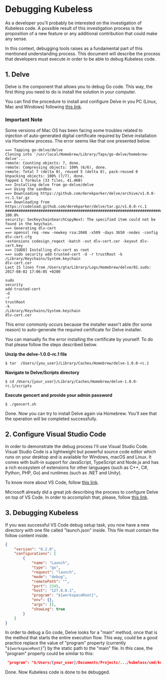 # Debugging Kubeless

As a developer you'll probably be interested on the investigation of Kubeless code. A possible result of this investigation process is the proposition of a new feature or any additional contribution that could make any sense.

In this context, debugging tools raises as a fundamental part of this mentioned understanding process. This document will describe the process that developers must execute in order to be able to debug Kubeless code.

## 1. Delve

Delve is the component that allows you to debug Go code. This way, the first thing you need to do is install the solution in your computer.

You can find the procedure to install and configure Delve in you PC (Linux, Mac and Windows) following [this link](https://github.com/derekparker/delve/tree/master/Documentation/installation).

### Important Note

Some versions of Mac OS has been facing some troubles related to injection of auto-generated digital certificate required by Delve installation via Homebrew process. The error seems like that one presented below.

```console
==> Tapping go-delve/delve
Cloning into '/usr/local/Homebrew/Library/Taps/go-delve/homebrew-delve'...
remote: Counting objects: 7, done.
remote: Compressing objects: 100% (6/6), done.
remote: Total 7 (delta 0), reused 5 (delta 0), pack-reused 0
Unpacking objects: 100% (7/7), done.
Tapped 1 formula (33 files, 41.4KB)
==> Installing delve from go-delve/delve
==> Using the sandbox
==> Downloading https://github.com/derekparker/delve/archive/v1.0.0-rc.1.tar.gz
==> Downloading from https://codeload.github.com/derekparker/delve/tar.gz/v1.0.0-rc.1
######################################################################## 100.0%
security: SecKeychainSearchCopyNext: The specified item could not be found in the keychain.
==> Generating dlv-cert
==> openssl req -new -newkey rsa:2048 -x509 -days 3650 -nodes -config dlv-cert.cfg
-extensions codesign_reqext -batch -out dlv-cert.cer -keyout dlv-cert.key
==> [SUDO] Installing dlv-cert as root
==> sudo security add-trusted-cert -d -r trustRoot -k /Library/Keychains/System.keychain
dlv-cert.cer
Last 15 lines from /Users/gta/Library/Logs/Homebrew/delve/02.sudo:
2017-08-02 17:06:05 +0200

sudo
security
add-trusted-cert
-d
-r
trustRoot
-k
/Library/Keychains/System.keychain
dlv-cert.cer
```

This error commonly occurs because the installer wasn't able (for some reason) to auto-generate the required certificate for Delve installer.

You can manually fix the error installing the certificate by yourself. To do that please follow the steps described below.

**Unzip the delve-1.0.0-rc.1 file**

```console
$ tar  /Users/{you_user}/Library/Caches/Homebrew/delve-1.0.0-rc.1
```

**Navigate to Delve/Scripts directory**

```console
$ cd /Users/{your_user}/Library/Caches/Homebrew/delve-1.0.0-rc.1/scripts
```

**Execute gencert and provide your admin password**

```console
$ ./gencert.sh
```

Done. Now you can try to install Delve again via Homebrew. You'll see that the operation will be completed successfully.

## 2. Configure Visual Studio Code

In order to demonstrate the debug process I'll use Visual Studio Code. Visual Studio Code is a lightweight but powerful source code editor which runs on your desktop and is available for Windows, macOS and Linux. It comes with built-in support for JavaScript, TypeScript and Node.js and has a rich ecosystem of extensions for other languages (such as C++, C#, Python, PHP, Go) and runtimes (such as .NET and Unity).

To know more about VS Code, follow [this link](https://code.visualstudio.com/docs).

Microsoft already did a great job describing the process to configure Delve on top of VS Code. In order to accomplish that, please, follow [this link](https://github.com/Microsoft/vscode-go/wiki/Debugging-Go-code-using-VS-Code).

## 3. Debugging Kubeless

If you was successful VS Code debug setup task, you now have a new directory with one file called "launch.json" inside. This file must contain the follow content inside.

```json
{
	"version": "0.2.0",
	"configurations": [
		{
			"name": "Launch",
			"type": "go",
			"request": "launch",
			"mode": "debug",
			"remotePath": "",
			"port": 2345,
			"host": "127.0.0.1",
			"program": "${workspaceRoot}",
			"env": {},
			"args": [],
			"showLog": true
		}
	]
}
```

In order to debug a Go code, Delve looks for a "main" method, once that is the method that starts the entire execution flow. This way, could be a good practice replace the value of "program" property (currently "`${workspaceRoot}`") by the static path to the "main" file. In this case, the "program" property could be similar to this:

```json
 "program": "$/Users/{your_user}/Documents/Projects/.../kubeless/cmd/kubeless/"
```

Done. Now Kubeless code is done to be debugged.

